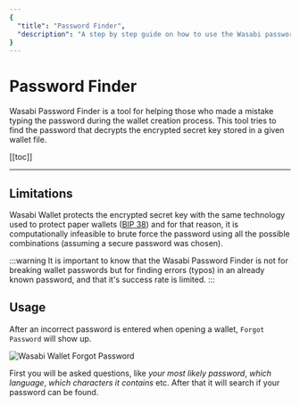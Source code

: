 ```yaml
---
{
  "title": "Password Finder",
  "description": "A step by step guide on how to use the Wasabi password finder to fix typos in forgotten passwords. This is the Wasabi documentation, an archive of knowledge about the open-source, non-custodial and privacy-focused Bitcoin wallet for desktop."
}
---
```


# Password Finder

Wasabi Password Finder is a tool for helping those who made a mistake typing the password during the wallet creation process.
This tool tries to find the password that decrypts the encrypted secret key stored in a given wallet file.

[[toc]]

---

## Limitations

Wasabi Wallet protects the encrypted secret key with the same technology used to protect paper wallets ([BIP 38](https://github.com/bitcoin/bips/blob/master/bip-0038.mediawiki)) and for that reason, it is computationally infeasible to brute force the password using all the possible combinations (assuming a secure password was chosen).

:::warning
It is important to know that the Wasabi Password Finder is not for breaking wallet passwords but for finding errors (typos) in an already known password, and that it's success rate is limited.
:::

## Usage

After an incorrect password is entered when opening a wallet, `Forgot Password` will show up.

![Wasabi Wallet Forgot Password](/ForgotPassword.png "Wasabi Wallet Forgot Password")

First you will be asked questions, like _your most likely password_, _which language_, _which characters it contains_ etc.
After that it will search if your password can be found.
